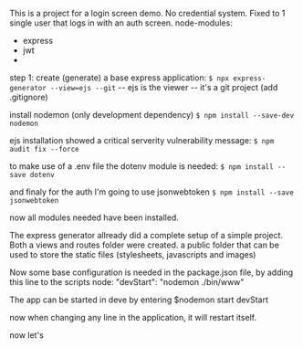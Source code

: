 This is a project for a login screen demo.
No credential system. Fixed to 1 single user that logs in with an auth screen.
node-modules:
- express
- jwt
- 

step 1:
create (generate) a base express application: 
`$ npx express-generator --view=ejs --git`
  -- ejs is the viewer
  -- it's a git project (add .gitignore)

install nodemon (only development dependency)
`$ npm install --save-dev nodemon`

ejs installation showed a critical serverity vulnerability message:
`$ npm audit fix --force`

to make use of a .env file the dotenv module is needed:
`$ npm install --save dotenv`

and finaly for the auth I'm going to use jsonwebtoken
`$ npm install --save jsonwebtoken`

now all modules needed have been installed.

The express generator allready did a complete setup of a simple project.
Both a views and routes folder were created. a public folder that can be used to store the static files (stylesheets, javascripts and images)

Now some base configuration is needed in the package.json file, by adding this line to the scripts node:
"devStart": "nodemon ./bin/www"

The app can be started in deve by entering
$nodemon start devStart

now when changing any line in the application, it will restart itself.

now let's 